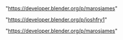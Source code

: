 "https://developer.blender.org/p/marosjames"

"https://developer.blender.org/p/joshfry1"

 
"https://developer.blender.org/p/marosjames"


 
